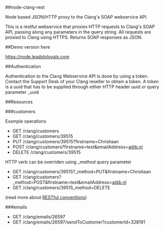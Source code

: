##node-clang-rest

Node based JSON/HTTP proxy to the Clang's SOAP webservice API.

This is a restful webservice that proxies HTTP requests to Clang's SOAP API, passing along any parameters in the query string. All requests are proxied to Clang using HTTPS. Returns SOAP responses as JSON.

##Demo version here

https://node.leadstoloyals.com

##Authentication

Authentication to the Clang Webservice API is done by using a token. Contact the Support Desk of your Clang reseller to obtain a token. A token is a uuid that has to be supplied through either HTTP header uuid or query parameter _uuid

##Resources

###customers

Example operations
- GET /clang/customers
- GET /clang/customers/39515
- PUT /clang/customers/39515?firstname=Christiaan
- POST /clang/customers?firstname=test&emailAddress=a@b.nl
- DELETE /clang/customers/39515

HTTP verb can be overriden using _method query parameter
- GET /clang/customers/39515?_method=PUT&firstname=Christiaan
- GET /clang/customers?_method=POST&firstname=test&emailAddress=a@b.nl
- GET /clang/customers/39515_method=DELETE

(read more about [RESTful conventions](http://microformats.org/wiki/rest/urls))

###emails

- GET /clang/emails/26597
- GET /clang/emails/26597/sendToCustomer?customerId=328191
